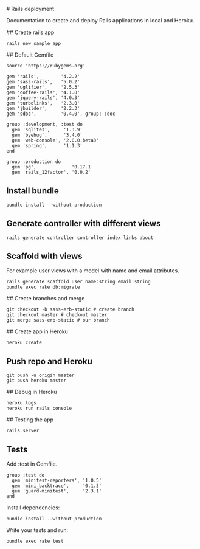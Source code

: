 # Rails deployment

Documentation to create and deploy Rails applications in local and Heroku.

## Create rails app
```
rails new sample_app
```

## Default Gemfile
```
source 'https://rubygems.org'

gem 'rails',        '4.2.2'
gem 'sass-rails',   '5.0.2'
gem 'uglifier',     '2.5.3'
gem 'coffee-rails', '4.1.0'
gem 'jquery-rails', '4.0.3'
gem 'turbolinks',   '2.3.0'
gem 'jbuilder',     '2.2.3'
gem 'sdoc',         '0.4.0', group: :doc

group :development, :test do
  gem 'sqlite3',     '1.3.9'
  gem 'byebug',      '3.4.0'
  gem 'web-console', '2.0.0.beta3'
  gem 'spring',      '1.1.3'
end

group :production do
  gem 'pg',             '0.17.1'
  gem 'rails_12factor', '0.0.2'
```

## Install bundle
```
bundle install --without production
```

## Generate controller with different views
```
rails generate controller controller index links about
```

## Scaffold with views

For example user views with a model with name and email attributes.

```
rails generate scaffold User name:string email:string
bundle exec rake db:migrate
```

## Create branches and merge
```
git checkout -b sass-erb-static # create branch
git checkout master # checkout master
git merge sass-erb-static # our branch
```

## Create app in Heroku
```
heroku create
```

## Push repo and Heroku
```
git push -u origin master
git push heroku master
```

## Debug in Heroku
```
heroku logs
heroku run rails console
```

## Testing the app
```
rails server
```

## Tests 

Add :test in Gemfile.

```
group :test do
  gem 'minitest-reporters', '1.0.5'
  gem 'mini_backtrace',     '0.1.3'
  gem 'guard-minitest',     '2.3.1'
end
```

Install dependencies:
```
bundle install --without production
```
Write your tests and run:
```
bundle exec rake test
```



